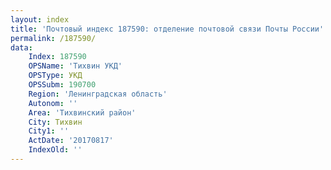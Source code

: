 ```yaml
---
layout: index
title: 'Почтовый индекс 187590: отделение почтовой связи Почты России'
permalink: /187590/
data:
    Index: 187590
    OPSName: 'Тихвин УКД'
    OPSType: УКД
    OPSSubm: 190700
    Region: 'Ленинградская область'
    Autonom: ''
    Area: 'Тихвинский район'
    City: Тихвин
    City1: ''
    ActDate: '20170817'
    IndexOld: ''
---
```

